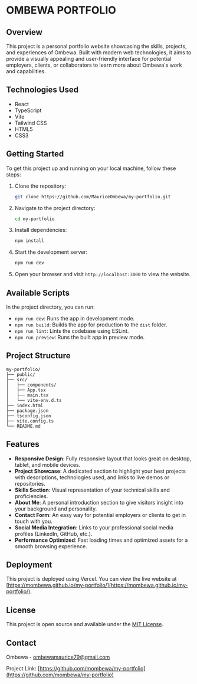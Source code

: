 # OMBEWA PORTFOLIO

## Overview

This project is a personal portfolio website showcasing the skills, projects, and experiences of Ombewa. Built with modern web technologies, it aims to provide a visually appealing and user-friendly interface for potential employers, clients, or collaborators to learn more about Ombewa's work and capabilities.

## Technologies Used

- React
- TypeScript
- Vite
- Tailwind CSS
- HTML5
- CSS3

## Getting Started

To get this project up and running on your local machine, follow these steps:

1. Clone the repository:
   ```bash
   git clone https://github.com/MauriceOmbewa/my-portfolio.git
   ```

2. Navigate to the project directory:
   ```bash
   cd my-portfolio
   ```

3. Install dependencies:
   ```bash
   npm install
   ```

4. Start the development server:
   ```bash
   npm run dev
   ```

5. Open your browser and visit `http://localhost:3000` to view the website.

## Available Scripts

In the project directory, you can run:

- `npm run dev`: Runs the app in development mode.
- `npm run build`: Builds the app for production to the `dist` folder.
- `npm run lint`: Lints the codebase using ESLint.
- `npm run preview`: Runs the built app in preview mode.

## Project Structure

```
my-portfolio/
├── public/
├── src/
│   ├── components/
│   ├── App.tsx
│   ├── main.tsx
│   └── vite-env.d.ts
├── index.html
├── package.json
├── tsconfig.json
├── vite.config.ts
└── README.md
```

## Features

- **Responsive Design**: Fully responsive layout that looks great on desktop, tablet, and mobile devices.
- **Project Showcase**: A dedicated section to highlight your best projects with descriptions, technologies used, and links to live demos or repositories.
- **Skills Section**: Visual representation of your technical skills and proficiencies.
- **About Me**: A personal introduction section to give visitors insight into your background and personality.
- **Contact Form**: An easy way for potential employers or clients to get in touch with you.
- **Social Media Integration**: Links to your professional social media profiles (LinkedIn, GitHub, etc.).
- **Performance Optimized**: Fast loading times and optimized assets for a smooth browsing experience.

## Deployment

This project is deployed using Vercel. You can view the live website at [https://mombewa.github.io/my-portfolio/](https://mombewa.github.io/my-portfolio/).

## License

This project is open source and available under the [MIT License](LICENSE).

## Contact

Ombewa - ombewamaurice79@gmail.com

Project Link: [https://github.com/mombewa/my-portfolio](https://github.com/mombewa/my-portfolio)